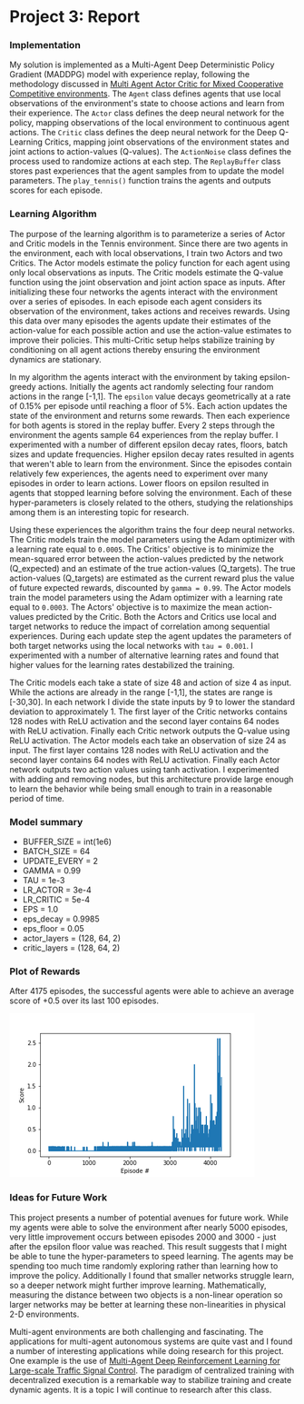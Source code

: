 # Project 3: Report

### Implementation

My solution is implemented as a Multi-Agent Deep Deterministic Policy Gradient (MADDPG) model with experience replay, following the methodology discussed in [Multi Agent Actor Critic for Mixed Cooperative Competitive environments](https://papers.nips.cc/paper/2017/file/68a9750337a418a86fe06c1991a1d64c-Paper.pdf). The `Agent` class defines agents that use local observations of the environment's state to choose actions and learn from their experience. The `Actor` class defines the deep neural network for the policy, mapping observations of the local environment to continuous agent actions. The `Critic` class defines the deep neural network for the Deep Q-Learning Critics, mapping joint observations of the environment states and joint actions to action-values (Q-values). The `ActionNoise` class defines the process used to randomize actions at each step. The `ReplayBuffer` class stores past experiences that the agent samples from to update the model parameters. The `play_tennis()` function trains the agents and outputs scores for each episode.

### Learning Algorithm

The purpose of the learning algorithm is to parameterize a series of Actor and Critic models in the Tennis environment. Since there are two agents in the environment, each with local observations, I train two Actors and two Critics. The Actor models estimate the policy function for each agent using only local observations as inputs. The Critic models estimate the Q-value function using the joint observation and joint action space as inputs. After initializing these four networks the agents interact with the environment over a series of episodes. In each episode each agent considers its observation of the environment, takes actions and receives rewards. Using this data over many episodes the agents update their estimates of the action-value for each possible action and use the action-value estimates to improve their policies. This multi-Critic setup helps stabilize training by conditioning on all agent actions thereby ensuring the environment dynamics are stationary.

In my algorithm the agents interact with the environment by taking epsilon-greedy actions. Initially the agents act randomly selecting four random actions in the range [-1,1]. The `epsilon` value decays geometrically at a rate of 0.15% per episode until reaching a floor of 5%. Each action updates the state of the environment and returns some rewards. Then each experience for both agents is stored in the replay buffer. Every 2 steps through the environment the agents sample 64 experiences from the replay buffer. I experimented with a number of different epsilon decay rates, floors, batch sizes and update frequencies. Higher epsilon decay rates resulted in agents that weren't able to learn from the environment. Since the episodes contain relatively few experiences, the agents need to experiment over many episodes in order to learn actions. Lower floors on epsilon resulted in agents that stopped learning before solving the environment. Each of these hyper-parameters is closely related to the others, studying the relationships among them is an interesting topic for research.

Using these experiences the algorithm trains the four deep neural networks. The Critic models train the model parameters using the Adam optimizer with a learning rate equal to `0.0005`. The Critics' objective is to minimize the mean-squared error between the action-values predicted by the network (Q_expected) and an estimate of the true action-values (Q_targets). The true action-values (Q_targets) are estimated as the current reward plus the value of future expected rewards, discounted by `gamma = 0.99`. The Actor models train the model parameters using the Adam optimizer with a learning rate equal to `0.0003`. The Actors' objective is to maximize the mean action-values predicted by the Critic. Both the Actors and Critics use local and target networks to reduce the impact of correlation among sequential experiences. During each update step the agent updates the parameters of both target networks using the local networks with `tau = 0.001`. I experimented with a number of alternative learning rates and found that higher values for the learning rates destabilized the training.

The Critic models each take a state of size 48 and action of size 4 as input. While the actions are already in the range [-1,1], the states are range is [-30,30]. In each network I divide the state inputs by 9 to lower the standard deviation to approximately 1. The first layer of the Critic networks contains 128 nodes with ReLU activation and the second layer contains 64 nodes with ReLU activation. Finally each Critic network outputs the Q-value using ReLU activation. The Actor models each take an observation of size 24 as input. The first layer contains 128 nodes with ReLU activation and the second layer contains 64 nodes with ReLU activation. Finally each Actor network outputs two action values using tanh activation. I experimented with adding and removing nodes, but this architecture provide large enough to learn the behavior while being small enough to train in a reasonable period of time.

### Model summary

* BUFFER_SIZE = int(1e6)
* BATCH_SIZE = 64
* UPDATE_EVERY = 2
* GAMMA = 0.99
* TAU = 1e-3
* LR_ACTOR = 3e-4
* LR_CRITIC = 5e-4
* EPS = 1.0
* eps_decay = 0.9985
* eps_floor = 0.05
* actor_layers = (128, 64, 2)
* critic_layers = (128, 64, 2)

### Plot of Rewards

After 4175 episodes, the successful agents were able to achieve an average score of +0.5 over its last 100 episodes.

![Scores](score_history.png)

### Ideas for Future Work

This project presents a number of potential avenues for future work. While my agents were able to solve the environment after nearly 5000 episodes, very little improvement occurs between episodes 2000 and 3000 - just after the epsilon floor value was reached. This result suggests that I might be able to tune the hyper-parameters to speed learning. The agents may be spending too much time randomly exploring rather than learning how to improve the policy. Additionally I found that smaller networks struggle learn, so a deeper network might further improve learning. Mathematically, measuring the distance between two objects is a non-linear operation so larger networks may be better at learning these non-linearities in physical 2-D environments.

Multi-agent environments are both challenging and fascinating. The applications for multi-agent autonomous systems are quite vast and I found a number of interesting applications while doing research for this project. One example is the use of [Multi-Agent Deep Reinforcement Learning for Large-scale Traffic Signal Control](https://arxiv.org/pdf/1903.04527.pdf). The paradigm of centralized training with decentralized execution is a remarkable way to stabilize training and create dynamic agents. It is a topic I will continue to research after this class.

